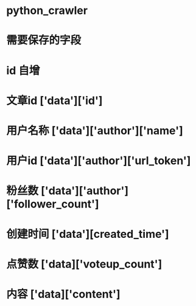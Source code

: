 # python_crawler

# 需要保存的字段

# id 自增
# 文章id ['data']['id']
# 用户名称  ['data']['author']['name']
# 用户id ['data']['author']['url_token']
# 粉丝数 ['data']['author']['follower_count']
# 创建时间 ['data'][created_time']
# 点赞数 ['data]['voteup_count']
# 内容 ['data]['content']
